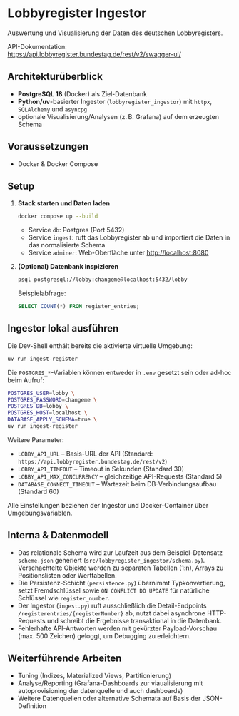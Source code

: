 # Lobbyregister Ingestor

Auswertung und Visualisierung der Daten des deutschen Lobbyregisters.

API-Dokumentation: <https://api.lobbyregister.bundestag.de/rest/v2/swagger-ui/>

## Architekturüberblick

- **PostgreSQL 18** (Docker) als Ziel-Datenbank
- **Python/uv**-basierter Ingestor (`lobbyregister_ingestor`) mit `httpx`, `SQLAlchemy` und `asyncpg`
- optionale Visualisierung/Analysen (z. B. Grafana) auf dem erzeugten Schema

## Voraussetzungen

- Docker & Docker Compose

## Setup

1. **Stack starten und Daten laden**

   ```bash
   docker compose up --build
   ```

   - Service `db`: Postgres (Port 5432)
   - Service `ingest`: ruft das Lobbyregister ab und importiert die Daten in das normalisierte Schema
   - Service `adminer`: Web-Oberfläche unter <http://localhost:8080>

2. **(Optional) Datenbank inspizieren**

   ```bash
   psql postgresql://lobby:changeme@localhost:5432/lobby
   ```

   Beispielabfrage:

   ```sql
   SELECT COUNT(*) FROM register_entries;
   ```

## Ingestor lokal ausführen

Die Dev-Shell enthält bereits die aktivierte virtuelle Umgebung:

```bash
uv run ingest-register
```

Die `POSTGRES_*`-Variablen können entweder in `.env` gesetzt sein oder ad-hoc beim Aufruf:

```bash
POSTGRES_USER=lobby \
POSTGRES_PASSWORD=changeme \
POSTGRES_DB=lobby \
POSTGRES_HOST=localhost \
DATABASE_APPLY_SCHEMA=true \
uv run ingest-register
```

Weitere Parameter:

- `LOBBY_API_URL` – Basis-URL der API (Standard: `https://api.lobbyregister.bundestag.de/rest/v2`)
- `LOBBY_API_TIMEOUT` – Timeout in Sekunden (Standard 30)
- `LOBBY_API_MAX_CONCURRENCY` – gleichzeitige API-Requests (Standard 5)
- `DATABASE_CONNECT_TIMEOUT` – Wartezeit beim DB-Verbindungsaufbau (Standard 60)

Alle Einstellungen beziehen der Ingestor und Docker-Container über Umgebungsvariablen.

## Interna & Datenmodell

- Das relationale Schema wird zur Laufzeit aus dem Beispiel-Datensatz `scheme.json` generiert (`src/lobbyregister_ingestor/schema.py`). Verschachtelte Objekte werden zu separaten Tabellen (1:n), Arrays zu Positionslisten oder Werttabellen.
- Die Persistenz-Schicht (`persistence.py`) übernimmt Typkonvertierung, setzt Fremdschlüssel sowie `ON CONFLICT DO UPDATE` für natürliche Schlüssel wie `register_number`.
- Der Ingestor (`ingest.py`) ruft ausschließlich die Detail-Endpoints `/registerentries/{registerNumber}` ab, nutzt dabei asynchrone HTTP-Requests und schreibt die Ergebnisse transaktional in die Datenbank.
- Fehlerhafte API-Antworten werden mit gekürzter Payload-Vorschau (max. 500 Zeichen) geloggt, um Debugging zu erleichtern.

## Weiterführende Arbeiten

- Tuning (Indizes, Materialized Views, Partitionierung)
- Analyse/Reporting (Grafana-Dashboards zur viaualisierung mit autoprovisioning der datenquelle und auch dashboards)
- Weitere Datenquellen oder alternative Schemata auf Basis der JSON-Definition
